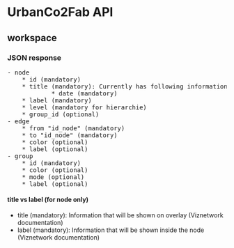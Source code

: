 # UrbanCo2Fab API

## workspace
### JSON response

<pre>
- node
	* id (mandatory)
    * title (mandatory): Currently has following information
            * date (mandatory)
	* label (mandatory)
	* level (mandatory for hierarchie)
	* group_id (optional)
- edge
	* from "id_node" (mandatory)
	* to "id_node" (mandatory)
	* color (optional)
	* label (optional)
- group
	* id (mandatory)
	* color (optional)
	* mode (optional)
	* label (optional) 
</pre>

#### title vs label (for node only)
* title (mandatory): Information that will be shown on overlay (Viznetwork documentation)
* label (mandatory): Information that will be shown inside the node (Viznetwork documentation)


